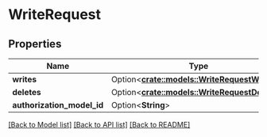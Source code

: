 # WriteRequest

## Properties

Name | Type | Description | Notes
------------ | ------------- | ------------- | -------------
**writes** | Option<[**crate::models::WriteRequestWrites**](WriteRequestWrites.md)> |  | [optional]
**deletes** | Option<[**crate::models::WriteRequestDeletes**](WriteRequestDeletes.md)> |  | [optional]
**authorization_model_id** | Option<**String**> |  | [optional]

[[Back to Model list]](../README.md#documentation-for-models) [[Back to API list]](../README.md#documentation-for-api-endpoints) [[Back to README]](../README.md)


